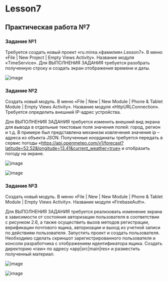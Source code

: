 # Lesson7

## Практическая работа №7

### Задание №1

Требуется создать новый проект «ru.mirea.«фамилия».Lesson7». В меню «File | New Project | Empty Views Activity». Название модуля «TimeService».
Для ВЫПОЛНЕНИЯ ЗАДАНИЯ требуется разобрать полученную строку и создать экран отображения времени и даты.

![image](https://github.com/user-attachments/assets/8d99cd4a-56ec-44eb-827b-cfc8abfc1cbe)

### Задание №2

Создать новый модуль. В меню «File | New | New Module | Phone & Tablet Module | Empty Views Activity». Название модуля «HttpURLConnection». Требуется определить внешний IP-адрес устройства.

Для ВЫПОЛНЕНИЯ ЗАДАНИЯ требуется изменить внешний вид экрана для вывода в отдельные текстовые поля значения полей: город, регион и т.д. В примере был представлена механизм извлечения значения ip – адреса из объекта JSON. Полученные координаты требуется передать в сервис погоды «https://api.openmeteo.com/v1/forecast?latitude=52.52&longitude=13.41&current_weather=true» и отобразить погоду на экране.

![image](https://github.com/user-attachments/assets/15343ac8-c219-4d3b-a2c8-0dc50a2e2a7d)

![image](https://github.com/user-attachments/assets/8c62d469-90c0-477d-826c-e19a6176a122)

### Задание №3

Создать новый модуль. В меню «File | New | New Module | Phone & Tablet Module | Empty Views Activity». Название модуля «FirebaseAuth».

Для ВЫПОЛНЕНИЯ ЗАДАНИЯ требуется реализовать изменение экрана в зависимости от состояния авторизации пользователя в соответствии с рисунком 2.6, а также осуществить вызов методов регистрации, верификации почтового ящика, авторизации и выход из учетной записи по действиям пользователя. Запустить проект и создать пользователя. Необходимо сделать скриншот зарегистрированного пользователя и консоли разработчика с отображением идентификатора ящика. Создать директорию «raw» по адресу «app|src|main|res» и разместить полученный материал.

![image](https://github.com/user-attachments/assets/5504af88-2996-433f-8aa2-7bf6e2c35db6)

![image](https://github.com/user-attachments/assets/9e6a46d0-a908-4811-a586-58256f440e83)
